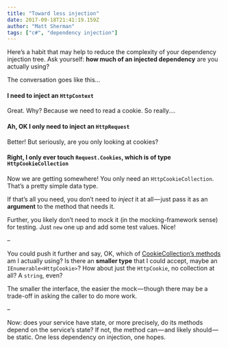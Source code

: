 ```yaml
---
title: "Toward less injection"
date: 2017-09-18T21:41:19.159Z
author: "Matt Sherman"
tags: ["c#", "dependency injection"]
---
```


Here’s a habit that may help to reduce the complexity of your dependency injection tree. Ask yourself: **how much of an injected dependency** are you actually using?

The conversation goes like this…

#### I need to inject an `HttpContext`

Great. Why? Because we need to read a cookie. So really….

#### Ah, OK I only need to inject an `HttpRequest`

Better! But seriously, are you only looking at cookies?

#### Right, I only ever touch `Request.Cookies`, which is of type `HttpCookieCollection`

Now we are getting somewhere! You only need an `HttpCookieCollection`. That’s a pretty simple data type.

If that’s all you need, you don’t need to _inject_ it at all — just pass it as an **argument** to the method that needs it.

Further, you likely don’t need to mock it (in the mocking-framework sense) for testing. Just `new` one up and add some test values. Nice!

–

You could push it further and say, OK, which of [CookieCollection’s methods](https://msdn.microsoft.com/en-us/library/system.web.httpcookiecollection%28v=vs.110%29.aspx) am I actually using? Is there an **smaller type** that I could accept, maybe an `IEnumerable<HttpCookie>`? How about just the `HttpCookie`, no collection at all? A `string`, even?

The smaller the interface, the easier the mock — though there may be a trade-off in asking the caller to do more work.

–

Now: does your service have state, or more precisely, do its methods depend on the service’s state? If not, the method can — and likely should — be static. One less dependency on injection, one hopes.
